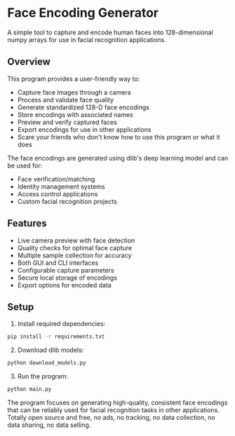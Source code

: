 # Face Encoding Generator

A simple tool to capture and encode human faces into 128-dimensional numpy arrays for use in facial recognition applications.

## Overview

This program provides a user-friendly way to:

- Capture face images through a camera
- Process and validate face quality 
- Generate standardized 128-D face encodings
- Store encodings with associated names
- Preview and verify captured faces
- Export encodings for use in other applications
- Scare your friends who don't know how to use this program or what it does

The face encodings are generated using dlib's deep learning model and can be used for:

- Face verification/matching
- Identity management systems  
- Access control applications
- Custom facial recognition projects

## Features

- Live camera preview with face detection
- Quality checks for optimal face capture
- Multiple sample collection for accuracy
- Both GUI and CLI interfaces
- Configurable capture parameters
- Secure local storage of encodings
- Export options for encoded data

## Setup

1. Install required dependencies:

```bash
pip install -r requirements.txt
```

2. Download dlib models:

```bash
python download_models.py
```

3. Run the program:

```bash
python main.py
```

The program focuses on generating high-quality, consistent face encodings that can be reliably used for facial recognition tasks in other applications. Totally open source and free, no ads, no tracking, no data collection, no data sharing, no data selling.
